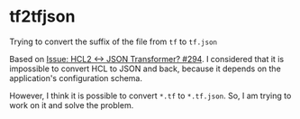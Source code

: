# tf2tfjson

Trying to convert the suffix of the file from `tf` to `tf.json`

Based on [Issue: HCL2 <-> JSON Transformer? #294](https://github.com/hashicorp/hcl/issues/294). 
I considered that it is impossible to convert HCL to JSON and back, because it depends on the application's configuration schema.

However, I think it is possible to convert `*.tf` to `*.tf.json`. So, I am trying to work on it and solve the problem.
